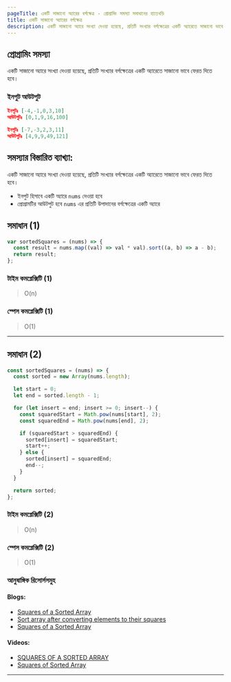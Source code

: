 ```yaml
---
pageTitle: একটি সাজানো অ্যারের বর্গক্ষেত্র - প্রোগ্রামিং সমস্যা সমাধানের হাতেখড়ি
title: একটি সাজানো অ্যারের বর্গক্ষেত্র
description: একটি সাজানো অ্যারে সংখ্যা দেওয়া হয়েছে, প্রতিটি সংখ্যার বর্গক্ষেত্রের একটি অ্যারেতে সাজানো ভাবে ফেরত দিতে হবে।
---
```


## প্রোগ্রামিং সমস্যা

একটি সাজানো অ্যারে সংখ্যা দেওয়া হয়েছে, প্রতিটি সংখ্যার বর্গক্ষেত্রের একটি অ্যারেতে সাজানো ভাবে ফেরত দিতে হবে।

### ইনপুট আউটপুট

```json
ইনপুটঃ [-4,-1,0,3,10]
আউটপুটঃ [0,1,9,16,100]

ইনপুটঃ [-7,-3,2,3,11]
আউটপুটঃ [4,9,9,49,121]

```

## সমস্যার বিস্তারিত ব্যাখ্যা:

একটি সাজানো অ্যারে সংখ্যা দেওয়া হয়েছে, প্রতিটি সংখ্যার বর্গক্ষেত্রের একটি অ্যারেতে সাজানো ভাবে ফেরত দিতে হবে।

- ইনপুট হিসাবে একটি অ্যারে `nums` দেওয়া হবে
- প্রোগ্রামটির আউটপুট হবে `nums` এর প্রতিটি উপাদানের বর্গক্ষেত্রের একটি অ্যারে

## সমাধান (1)

```js
var sortedSquares = (nums) => {
  const result = nums.map((val) => val * val).sort((a, b) => a - b);
  return result;
};
```

### টাইম কমপ্লেক্সিটি (1)

> O(n)

### স্পেস কমপ্লেক্সিটি (1)

> O(1)

---

## সমাধান (2)

```js
const sortedSquares = (nums) => {
  const sorted = new Array(nums.length);

  let start = 0;
  let end = sorted.length - 1;

  for (let insert = end; insert >= 0; insert--) {
    const squaredStart = Math.pow(nums[start], 2);
    const squaredEnd = Math.pow(nums[end], 2);

    if (squaredStart > squaredEnd) {
      sorted[insert] = squaredStart;
      start++;
    } else {
      sorted[insert] = squaredEnd;
      end--;
    }
  }

  return sorted;
};
```

### টাইম কমপ্লেক্সিটি (2)

> O(n)

### স্পেস কমপ্লেক্সিটি (2)

> O(1)

### আনুষাঙ্গিক রিসোর্সসমুহ

#### Blogs:

- [Squares of a Sorted Array](https://leetcode.com/problems/squares-of-a-sorted-array/)
- [Sort array after converting elements to their squares](https://www.geeksforgeeks.org/sort-array-converting-elements-squares/)
- [Squares of a Sorted Array](https://dev.to/cod3pineapple/leetcode-977-squares-of-a-sorted-array-javascript-solution-1o33)

#### Videos:

- [SQUARES OF A SORTED ARRAY](https://www.youtube.com/watch?v=mwDKqAVVr6c)
- [Squares of Sorted Array](https://www.youtube.com/watch?v=fikdT0AI5z4)

---
